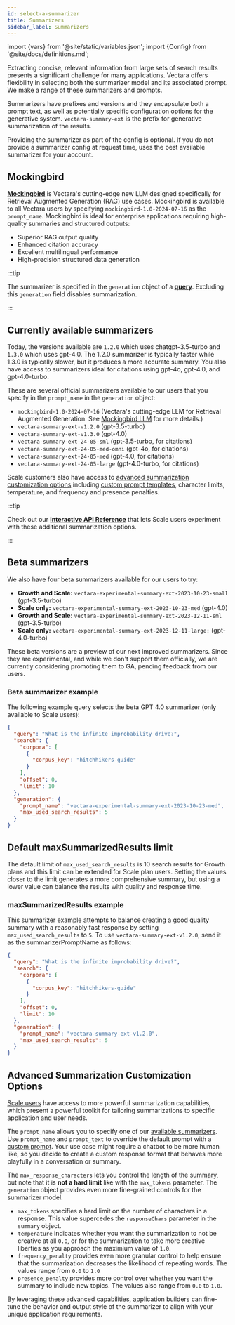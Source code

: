 ```yaml
---
id: select-a-summarizer
title: Summarizers
sidebar_label: Summarizers
---
```


import {vars} from '@site/static/variables.json';
import {Config} from '@site/docs/definitions.md';


Extracting concise, relevant information from large sets of search results 
presents a significant challenge for many applications. Vectara offers 
flexibility in selecting both the summarizer model and its associated prompt.
We make a range of these summarizers and prompts.

Summarizers have prefixes and versions and they encapsulate both a prompt text,
as well as potentially specific configuration options for the generative
system. `vectara-summary-ext` is the prefix for generative summarization of
the results.

Providing the summarizer as part of the config is optional. If you do not
provide a summarizer config at request time, <Config v="names.product"/> uses
the best available summarizer for your account.

## Mockingbird

[**Mockingbird**](/docs/learn/mockingbird-llm) is Vectara's cutting-edge new LLM designed specifically for 
Retrieval Augmented Generation (RAG) use cases. Mockingbird is available to 
all Vectara users by specifying `mockingbird-1.0-2024-07-16` as the `prompt_name`. 
Mockingbird is ideal for enterprise applications requiring high-quality 
summaries and structured outputs:

- Superior RAG output quality
- Enhanced citation accuracy
- Excellent multilingual performance
- High-precision structured data generation

:::tip

The summarizer is specified in the `generation` object of a [**query**](/docs/api-reference/search-apis/search). Excluding 
this `generation` field disables summarization.

:::

## Currently available summarizers

Today, the versions available are `1.2.0` which uses chatgpt-3.5-turbo
and `1.3.0` which uses gpt-4.0. The 1.2.0 summarizer is typically faster while 1.3.0 is typically
slower, but it produces a more accurate summary. You also have access 
to summarizers ideal for citations using gpt-4o, gpt-4.0, and gpt-4.0-turbo.

These are several official summarizers available to our users that you specify
in the `prompt_name` in the `generation` object:

- `mockingbird-1.0-2024-07-16` (Vectara's cutting-edge LLM for Retrieval Augmented Generation. See [Mockingbird LLM](/docs/learn/mockingbird-llm) for more details.)
- `vectara-summary-ext-v1.2.0` (gpt-3.5-turbo)
- `vectara-summary-ext-v1.3.0` (gpt-4.0)
- `vectara-summary-ext-24-05-sml` (gpt-3.5-turbo, for citations)
- `vectara-summary-ext-24-05-med-omni` (gpt-4o, for citations)
- `vectara-summary-ext-24-05-med` (gpt-4.0, for citations)
- `vectara-summary-ext-24-05-large` (gpt-4.0-turbo, for citations)

Scale customers also have
access to [advanced summarization customization options](/docs/api-reference/search-apis/search#advanced-summarization-customization-options) including
[custom prompt templates](/docs/prompts/vectara-prompt-engine), character limits, temperature, and frequency and presence penalties.

:::tip

Check out our [**interactive API Reference**](/docs/rest-api/query) that lets Scale users experiment
with these additional summarization options.

:::

## Beta summarizers

We also have four beta summarizers available for our users to try:

- **Growth and Scale:** `vectara-experimental-summary-ext-2023-10-23-small` (gpt-3.5-turbo)
- **Scale only:** `vectara-experimental-summary-ext-2023-10-23-med` (gpt-4.0)
- **Growth and Scale:** `vectara-experimental-summary-ext-2023-12-11-sml` (gpt-3.5-turbo)
- **Scale only:** `vectara-experimental-summary-ext-2023-12-11-large:` (gpt-4.0-turbo)

These beta versions are a preview of our next improved summarizers. Since
they are experimental, and while we don't support them officially, we are
currently considering promoting them to GA, pending feedback from our users.

### Beta summarizer example

The following example query selects the beta GPT 4.0 summarizer (only
available to Scale users):

```json showLineNumbers title="https://api.vectara.io/v2/query"
{
  "query": "What is the infinite improbability drive?",
  "search": {
    "corpora": [
      {
        "corpus_key": "hitchhikers-guide"
      }
    ],
    "offset": 0,
    "limit": 10
  },
  "generation": {
    "prompt_name": "vectara-experimental-summary-ext-2023-10-23-med",
    "max_used_search_results": 5
  }
}
```

## Default maxSummarizedResults limit

The default limit of `max_used_search_results` is 10 search results for Growth
plans and this limit can be extended for Scale plan users. Setting the values
closer to the limit generates a more comprehensive summary, but using a lower
value can balance the results with quality and response time.

### maxSummarizedResults example

This summarizer example attempts to balance creating a good quality summary
with a reasonably fast response by setting `max_used_search_results` to `5`. To use
`vectara-summary-ext-v1.2.0`, send it as the summarizerPromptName as follows:

```json showLineNumbers title="https://api.vectara.io/v2/query"
{
  "query": "What is the infinite improbability drive?",
  "search": {
    "corpora": [
      {
        "corpus_key": "hitchhikers-guide"
      }
    ],
    "offset": 0,
    "limit": 10
  },
  "generation": {
    "prompt_name": "vectara-summary-ext-v1.2.0",
    "max_used_search_results": 5
  }
}
```

## Advanced Summarization Customization Options

[Scale users](https://vectara.com/pricing/) have access to more powerful summarization
capabilities, which present a powerful toolkit for tailoring summarizations to
specific application and user needs.

The `prompt_name` allows you to specify one of our [available summarizers](/docs/learn/grounded-generation/select-a-summarizer).
Use `prompt_name` and `prompt_text` to override the default prompt with a
[custom prompt](/docs/prompts/vectara-prompt-engine). Your use case might
require a chatbot to be more human like, so you decide to create a custom
response format that behaves more playfully in a conversation or summary.

The `max_response_characters` lets you control the length of the summary, but
note that it is **not a hard limit** like with the `max_tokens` parameter. The
`generation` object provides even more fine-grained controls for the summarizer
model:

- `max_tokens` specifies a hard limit on the number of characters in a response.
  This value supercedes the `responseChars` parameter in the `summary` object.
- `temperature` indicates whether you want the summarization to not be creative at all `0.0`,
  or for the summarization to take more creative liberties as you approach
  the maximium value of `1.0`.
- `frequency_penalty` provides even more granular control to help ensure that the
  summarization decreases the likelihood of repeating words. The values range from `0.0` to `1.0`
- `presence_penalty` provides more control over whether you want the summary to
  include new topics. The values also range from `0.0` to `1.0`.

By leveraging these advanced capabilities, application builders can fine-tune
the behavior and output style of the summarizer to align with your unique
application requirements.

